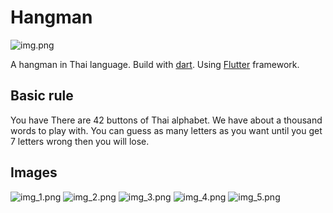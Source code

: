 # Hangman



![img.png](images/img.png)


A hangman in Thai language. Build with [dart](https://flutter.dev/). Using [Flutter](https://flutter.dev/) framework.

## Basic rule 

You have There are 42 buttons of Thai alphabet.
We have about a thousand words to play with. 
You can guess as many letters as you want until you get 7 letters wrong then you will lose.

## Images
![img_1.png](images/img_1.png)
![img_2.png](images/img_2.png)
![img_3.png](images/img_3.png)
![img_4.png](images/img_4.png)
![img_5.png](images/img_5.png)

